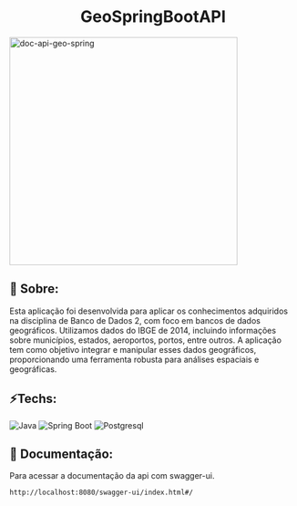<h1 align="center">GeoSpringBootAPI</h2>

<p>
  <img src="./assets/img01.png![Uploading image.png…]()
" alt="doc-api-geo-spring" width="400px"/>
</p>

## 📌 Sobre:
Esta aplicação foi desenvolvida para aplicar os conhecimentos adquiridos na disciplina de Banco de Dados 2, com foco em bancos de dados geográficos. Utilizamos dados do IBGE de 2014, incluindo informações sobre municípios, estados, aeroportos, portos, entre outros. A aplicação tem como objetivo integrar e manipular esses dados geográficos, proporcionando uma ferramenta robusta para análises espaciais e geográficas.

## ⚡Techs:
![Java](https://img.shields.io/badge/Java-ED8B00?style=for-the-badge&logo=openjdk&logoColor=white)
![Spring Boot](https://img.shields.io/badge/Spring-6DB33F?style=for-the-badge&logo=spring&logoColor=white)
![Postgresql](https://img.shields.io/badge/PostgreSQL-316192?style=for-the-badge&logo=postgresql&logoColor=white)

## 📖 Documentação:
Para acessar a documentação da api com swagger-ui.
```
http://localhost:8080/swagger-ui/index.html#/
```
